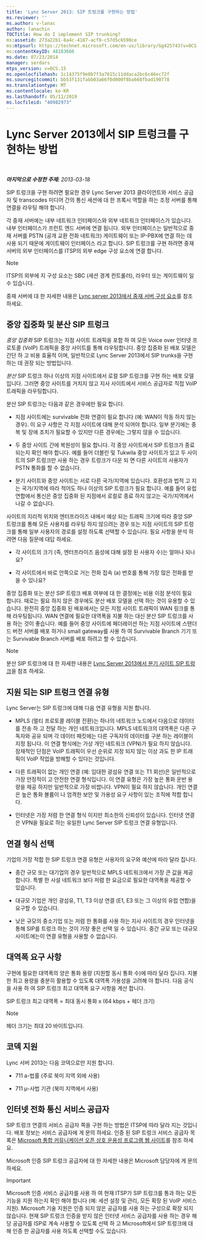 ```yaml
---
title: 'Lync Server 2013: SIP 트렁크를 구현하는 방법'
ms.reviewer: ''
ms.author: v-lanac
author: lanachin
TOCTitle: How do I implement SIP trunking?
ms:assetid: 273a22b1-8a4c-4187-acf8-c57d5c6598ce
ms:mtpsurl: https://technet.microsoft.com/en-us/library/Gg425743(v=OCS.15)
ms:contentKeyID: 48183666
ms.date: 07/23/2014
manager: serdars
mtps_version: v=OCS.15
ms.openlocfilehash: 1c14375f9e0b7f3a7615c11ddaca2bc6c46ec72f
ms.sourcegitcommit: bb53f131fabb03a66f0d000f8ba668fbad190778
ms.translationtype: MT
ms.contentlocale: ko-KR
ms.lasthandoff: 05/11/2019
ms.locfileid: "40982973"
---
```

<div data-xmlns="http://www.w3.org/1999/xhtml">

<div class="topic" data-xmlns="http://www.w3.org/1999/xhtml" data-msxsl="urn:schemas-microsoft-com:xslt" data-cs="http://msdn.microsoft.com/en-us/">

<div data-asp="http://msdn2.microsoft.com/asp">

# <a name="how-do-i-implement-sip-trunking-in-lync-server-2013"></a>Lync Server 2013에서 SIP 트렁크를 구현하는 방법

</div>

<div id="mainSection">

<div id="mainBody">

<span> </span>

_**마지막으로 수정한 주제:** 2013-03-18_

SIP 트렁크을 구현 하려면 필요한 경우 Lync Server 2013 클라이언트와 서비스 공급자 및 transcodes 미디어 간의 통신 세션에 대 한 프록시 역할을 하는 조정 서버를 통해 연결을 라우팅 해야 합니다.

각 중재 서버에는 내부 네트워크 인터페이스와 외부 네트워크 인터페이스가 있습니다. 내부 인터페이스가 프런트 엔드 서버에 연결 됩니다. 외부 인터페이스는 일반적으로 중재 서버를 PSTN (공개 교환 전화 네트워크) 게이트웨이 또는 IP-PBX에 연결 하는 데 사용 되기 때문에 게이트웨이 인터페이스 라고 합니다. SIP 트렁크를 구현 하려면 중재 서버의 외부 인터페이스를 ITSP의 외부 edge 구성 요소에 연결 합니다.

<div>


> [!NOTE]  
> ITSP의 외부에 지 구성 요소는 SBC (세션 경계 컨트롤러), 라우터 또는 게이트웨이 일 수 있습니다.



</div>

중재 서버에 대 한 자세한 내용은 [Lync server 2013에서 중재 서버 구성 요소](lync-server-2013-mediation-server-component.md)를 참조 하세요.

<div>

## <a name="centralized-vs-distributed-sip-trunking"></a>중앙 집중화 및 분산 SIP 트렁크

*중앙 집중화* SIP 트렁크는 지점 사이트 트래픽을 포함 하 여 모든 Voice over 인터넷 프로토콜 (VoIP) 트래픽을 중앙 사이트를 통해 라우팅합니다. 중앙 집중화 된 배포 모델은 간단 하 고 비용 효율적 이며, 일반적으로 Lync Server 2013에서 SIP trunks을 구현 하는 데 권장 되는 방법입니다.

*분산* SIP 트렁크 하나 이상의 지점 사이트에서 로컬 SIP 트렁크를 구현 하는 배포 모델입니다. 그러면 중앙 사이트를 거치지 않고 지사 사이트에서 서비스 공급자로 직접 VoIP 트래픽을 라우팅합니다.

분산 SIP 트렁크는 다음과 같은 경우에만 필요 합니다.

  - 지점 사이트에는 survivable 전화 연결이 필요 합니다 (예: WAN이 작동 하지 않는 경우). 이 요구 사항은 각 지점 사이트에 대해 분석 되어야 합니다. 일부 분기에는 중복 및 장애 조치가 필요할 수 있지만 다른 경우에는 그렇지 않을 수 있습니다.

  - 두 중앙 사이트 간에 복원성이 필요 합니다. 각 중앙 사이트에서 SIP 트렁크가 종료 되는지 확인 해야 합니다. 예를 들어 더블린 및 Tukwila 중앙 사이트가 있고 두 사이트의 SIP 트렁크만 사용 하는 경우 트렁크가 다운 되 면 다른 사이트의 사용자가 PSTN 통화를 할 수 없습니다.

  - 분기 사이트와 중앙 사이트는 서로 다른 국가/지역에 있습니다. 호환성과 법적 고 지는 국가/지역에 따라 적어도 하나 이상의 SIP 트렁크가 필요 합니다. 예를 들어 유럽 연합에서 통신은 중앙 집중화 된 지점에서 로컬로 종료 하지 않고는 국가/지역에서 나갈 수 없습니다.

사이트의 지리적 위치와 엔터프라이즈 내에서 예상 되는 트래픽 크기에 따라 중앙 SIP 트렁크를 통해 모든 사용자를 라우팅 하지 않으려는 경우 또는 지점 사이트의 SIP 트렁크를 통해 일부 사용자의 경로를 설정 하도록 선택할 수 있습니다. 필요 사항을 분석 하려면 다음 질문에 대답 하세요.

  - 각 사이트의 크기 (즉, 엔터프라이즈 음성에 대해 설정 된 사용자 수)는 얼마나 되나요?

  - 각 사이트에서 바로 안쪽으로 거는 전화 접속 (a) 번호를 통해 가장 많은 전화를 받을 수 있나요?

중앙 집중화 또는 분산 SIP 트렁크 배포 여부에 대 한 결정에는 비용 이점 분석이 필요 합니다. 때로는 필요 하지 않은 경우에도 분산 배포 모델을 선택 하는 것이 유용할 수 있습니다. 완전히 중앙 집중화 된 배포에서는 모든 지점 사이트 트래픽이 WAN 링크를 통해 라우팅됩니다. WAN 연결에 필요한 대역폭을 지불 하는 대신 분산 SIP 트렁크를 사용 하는 것이 좋습니다. 예를 들어 중앙 사이트에 페더레이션 하는 지점 사이트에 스탠더드 버전 서버를 배포 하거나 small gateway를 사용 하 여 Survivable Branch 기기 또는 Survivable Branch 서버를 배포 하려고 할 수 있습니다.

<div>


> [!NOTE]  
> 분산 SIP 트렁크에 대 한 자세한 내용은 <A href="lync-server-2013-branch-site-sip-trunking.md">Lync Server 2013에서 분기 사이트 SIP 트렁크</A>을 참조 하세요.



</div>

</div>

<div>

## <a name="supported-sip-trunking-connection-types"></a>지원 되는 SIP 트렁크 연결 유형

Lync Server는 SIP 트렁크에 대해 다음 연결 유형을 지원 합니다.

  - MPLS (멀티 프로토콜 레이블 전환)는 하나의 네트워크 노드에서 다음으로 데이터를 전송 하 고 전달 하는 개인 네트워크입니다. MPLS 네트워크의 대역폭은 다른 구독자와 공유 되며 각 데이터 패킷에는 다른 구독자의 데이터를 구분 하는 레이블이 지정 됩니다. 이 연결 형식에는 가상 개인 네트워크 (VPN)가 필요 하지 않습니다. 잠재적인 단점은 VoIP 트래픽이 우선 순위로 지정 되지 않는 이상 과도 한 IP 트래픽이 VoIP 작업을 방해할 수 있다는 것입니다.

  - 다른 트래픽이 없는 개인 연결 (예: 임대한 광섬유 연결 또는 T1 회선)은 일반적으로 가장 안정적이 고 안전한 연결 형식입니다. 이 연결 유형은 가장 높은 통화 운반 용량을 제공 하지만 일반적으로 가장 비쌉니다. VPN이 필요 하지 않습니다. 개인 연결은 높은 통화 볼륨이 나 엄격한 보안 및 가용성 요구 사항이 있는 조직에 적합 합니다.

  - 인터넷은 가장 저렴 한 연결 형식 이지만 최소한의 신뢰성이 있습니다. 인터넷 연결은 VPN을 필요로 하는 유일한 Lync Server SIP 트렁크 연결 유형입니다.

<div>

## <a name="selecting-a-connection-type"></a>연결 형식 선택

기업의 가장 적합 한 SIP 트렁크 연결 유형은 사용자의 요구와 예산에 따라 달라 집니다.

  - 중간 규모 또는 대기업의 경우 일반적으로 MPLS 네트워크에서 가장 큰 값을 제공 합니다. 특별 한 사설 네트워크 보다 저렴 한 요금으로 필요한 대역폭을 제공할 수 있습니다.

  - 대규모 기업은 개인 광섬유, T1, T3 이상 연결 (E1, E3 또는 그 이상의 유럽 연합)을 요구할 수 있습니다.

  - 낮은 규모의 중소기업 또는 저렴 한 통화를 사용 하는 지사 사이트의 경우 인터넷을 통해 SIP를 트렁크 하는 것이 가장 좋은 선택 일 수 있습니다. 중간 규모 또는 대규모 사이트에는이 연결 유형을 사용할 수 없습니다.

</div>

</div>

<div>

## <a name="bandwidth-requirements"></a>대역폭 요구 사항

구현에 필요한 대역폭의 양은 통화 용량 (지원할 동시 통화 수)에 따라 달라 집니다. 지불한 최고 용량을 충분히 활용할 수 있도록 대역폭 가용성을 고려해 야 합니다. 다음 공식을 사용 하 여 SIP 트렁크 최고 대역폭 요구 사항을 계산 합니다.

SIP 트렁크 최고 대역폭 = 최대 동시 통화 x (64 kbps + 헤더 크기)

<div>


> [!NOTE]  
> 헤더 크기는 최대 20 바이트입니다.



</div>

</div>

<div>

## <a name="codec-support"></a>코덱 지원

Lync 서버 2013는 다음 코덱으로만 지원 합니다.

  - 711 a-법률 (주로 북미 지역 외에 사용)

  - 711 μ-사법 기관 (북미 지역에서 사용)

</div>

<div>

## <a name="internet-telephony-service-provider"></a>인터넷 전화 통신 서비스 공급자

SIP 트렁크 연결의 서비스 공급자 쪽을 구현 하는 방법은 ITSP에 따라 달라 지는 것입니다. 배포 정보는 서비스 공급자에 게 문의 하세요. 인증 된 SIP 트렁크 서비스 공급자 목록은 [Microsoft 통합 커뮤니케이션 오픈 상호 운용성 프로그램 웹 사이트](http://go.microsoft.com/fwlink/?linkid=287029)를 참조 하세요.

Microsoft 인증 SIP 트렁크 공급자에 대 한 자세한 내용은 Microsoft 담당자에 게 문의 하세요.

<div>


> [!IMPORTANT]  
> Microsoft 인증 서비스 공급자를 사용 하 여 현재 ITSP가 SIP 트렁크를 통과 하는 모든 기능을 지원 하는지 확인 해야 합니다 (예: 세션 설정 및 관리, 모든 확장 된 VoIP 서비스 지원). Microsoft 기술 지원은 인증 되지 않은 공급자를 사용 하는 구성으로 확장 되지 않습니다. 현재 SIP 트렁크 인증을 받지 않은 인터넷 서비스 공급자를 사용 하는 경우 해당 공급자를 ISP로 계속 사용할 수 있도록 선택 하 고 Microsoft에서 SIP 트렁크에 대해 인증 한 공급자를 사용 하도록 선택할 수도 있습니다.



</div>

</div>

</div>

<span> </span>

</div>

</div>

</div>

